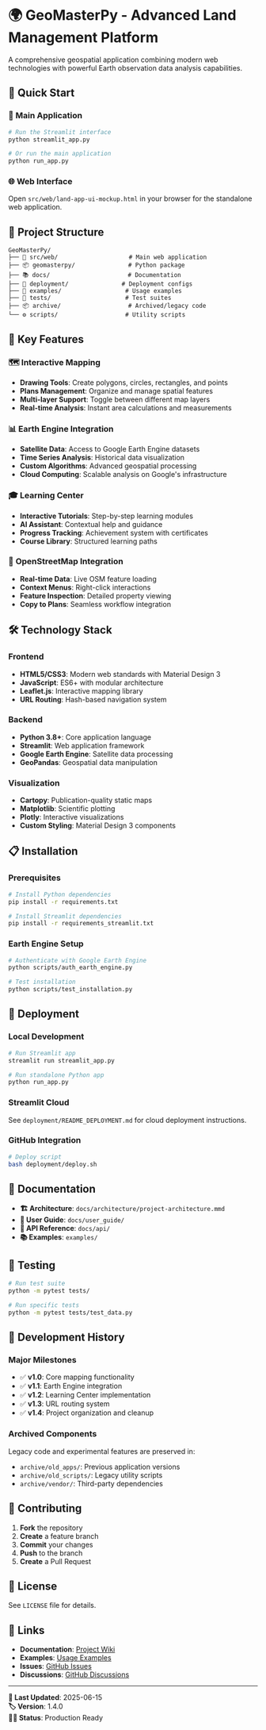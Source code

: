 # 🌍 GeoMasterPy - Advanced Land Management Platform

A comprehensive geospatial application combining modern web technologies with powerful Earth observation data analysis capabilities.

## 🚀 Quick Start

### 🎯 Main Application
```bash
# Run the Streamlit interface
python streamlit_app.py

# Or run the main application
python run_app.py
```

### 🌐 Web Interface
Open `src/web/land-app-ui-mockup.html` in your browser for the standalone web application.

## 📂 Project Structure

```
GeoMasterPy/
├── 🎯 src/web/                    # Main web application
├── 📦 geomasterpy/               # Python package
├── 📚 docs/                      # Documentation
├── 🚀 deployment/               # Deployment configs
├── 📖 examples/                  # Usage examples
├── 🧪 tests/                     # Test suites
├── 📦 archive/                   # Archived/legacy code
└── ⚙️ scripts/                   # Utility scripts
```

## 🌟 Key Features

### 🗺️ **Interactive Mapping**
- **Drawing Tools**: Create polygons, circles, rectangles, and points
- **Plans Management**: Organize and manage spatial features
- **Multi-layer Support**: Toggle between different map layers
- **Real-time Analysis**: Instant area calculations and measurements

### 📊 **Earth Engine Integration**
- **Satellite Data**: Access to Google Earth Engine datasets
- **Time Series Analysis**: Historical data visualization
- **Custom Algorithms**: Advanced geospatial processing
- **Cloud Computing**: Scalable analysis on Google's infrastructure

### 🎓 **Learning Center**
- **Interactive Tutorials**: Step-by-step learning modules
- **AI Assistant**: Contextual help and guidance
- **Progress Tracking**: Achievement system with certificates
- **Course Library**: Structured learning paths

### 🔧 **OpenStreetMap Integration**
- **Real-time Data**: Live OSM feature loading
- **Context Menus**: Right-click interactions
- **Feature Inspection**: Detailed property viewing
- **Copy to Plans**: Seamless workflow integration

## 🛠️ Technology Stack

### Frontend
- **HTML5/CSS3**: Modern web standards with Material Design 3
- **JavaScript**: ES6+ with modular architecture
- **Leaflet.js**: Interactive mapping library
- **URL Routing**: Hash-based navigation system

### Backend
- **Python 3.8+**: Core application language
- **Streamlit**: Web application framework
- **Google Earth Engine**: Satellite data processing
- **GeoPandas**: Geospatial data manipulation

### Visualization
- **Cartopy**: Publication-quality static maps
- **Matplotlib**: Scientific plotting
- **Plotly**: Interactive visualizations
- **Custom Styling**: Material Design 3 components

## 📋 Installation

### Prerequisites
```bash
# Install Python dependencies
pip install -r requirements.txt

# Install Streamlit dependencies
pip install -r requirements_streamlit.txt
```

### Earth Engine Setup
```bash
# Authenticate with Google Earth Engine
python scripts/auth_earth_engine.py

# Test installation
python scripts/test_installation.py
```

## 🚀 Deployment

### Local Development
```bash
# Run Streamlit app
streamlit run streamlit_app.py

# Run standalone Python app
python run_app.py
```

### Streamlit Cloud
See `deployment/README_DEPLOYMENT.md` for cloud deployment instructions.

### GitHub Integration
```bash
# Deploy script
bash deployment/deploy.sh
```

## 📖 Documentation

- **🏗️ Architecture**: `docs/architecture/project-architecture.mmd`
- **👥 User Guide**: `docs/user_guide/`
- **🔧 API Reference**: `docs/api/`
- **📚 Examples**: `examples/`

## 🧪 Testing

```bash
# Run test suite
python -m pytest tests/

# Run specific tests
python -m pytest tests/test_data.py
```

## 📝 Development History

### Major Milestones
- ✅ **v1.0**: Core mapping functionality
- ✅ **v1.1**: Earth Engine integration
- ✅ **v1.2**: Learning Center implementation
- ✅ **v1.3**: URL routing system
- ✅ **v1.4**: Project organization and cleanup

### Archived Components
Legacy code and experimental features are preserved in:
- `archive/old_apps/`: Previous application versions
- `archive/old_scripts/`: Legacy utility scripts
- `archive/vendor/`: Third-party dependencies

## 🤝 Contributing

1. **Fork** the repository
2. **Create** a feature branch
3. **Commit** your changes
4. **Push** to the branch
5. **Create** a Pull Request

## 📄 License

See `LICENSE` file for details.

## 🔗 Links

- **Documentation**: [Project Wiki](./docs/)
- **Examples**: [Usage Examples](./examples/)
- **Issues**: [GitHub Issues](../../issues)
- **Discussions**: [GitHub Discussions](../../discussions)

---

**📅 Last Updated**: 2025-06-15  
**🏷️ Version**: 1.4.0  
**👨‍💻 Status**: Production Ready